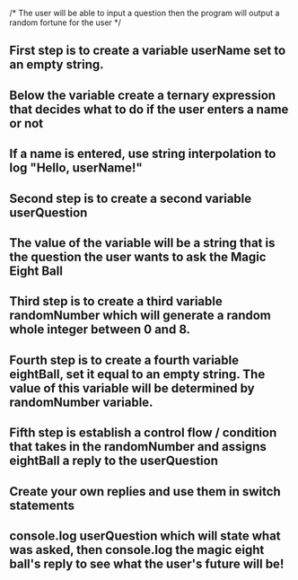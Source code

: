 /* The user will be able to input a question
then the program will output a random fortune for the user */

## First step is to create a variable userName set to an empty string.

## Below the variable create a ternary expression that decides what to do if the user enters a name or not
## If a name is entered, use string interpolation to log "Hello, userName!"

## Second step is to create a second variable userQuestion
## The value of the variable will be a string that is the question the user wants to ask the Magic Eight Ball

## Third step is to create a third variable randomNumber which will generate a random whole integer between 0 and 8.

## Fourth step is to create a fourth variable eightBall, set it equal to an empty string. The value of this variable will be determined by randomNumber variable.

## Fifth step is establish a control flow / condition that takes in the randomNumber and assigns eightBall a reply to the userQuestion

## Create your own replies and use them in switch statements

## console.log userQuestion which will state what was asked, then console.log the magic eight ball's reply to see what the user's future will be! 
